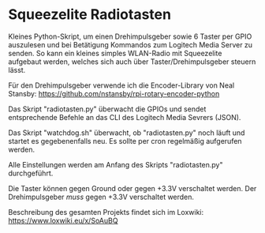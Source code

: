 # Squeezelite Radiotasten

Kleines Python-Skript, um einen Drehimpulsgeber sowie 6 Taster per GPIO auszulesen und bei Betätigung Kommandos zum Logitech Media Server zu senden. So kann ein kleines simples WLAN-Radio mit Squeezelite aufgebaut werden, welches sich auch über Taster/Drehimpulsgeber steuern lässt.

Für den Drehimpulsgeber verwende ich die Encoder-Library von Neal Stansby: https://github.com/nstansby/rpi-rotary-encoder-python

Das Skript "radiotasten.py" überwacht die GPIOs und sendet entsprechende Befehle an das CLI des Logitech Media Sevrers (JSON).

Das Skript "watchdog.sh" überwacht, ob "radiotasten.py" noch läuft und startet es gegebenenfalls neu. Es sollte per cron regelmäßig aufgerufen werden.

Alle Einstellungen werden am Anfang des Skripts "radiotasten.py" durchgeführt.

Die Taster können gegen Ground oder gegen +3.3V verschaltet werden. Der Drehimpulsgeber *muss* gegen +3.3V verschaltet werden.

Beschreibung des gesamten Projekts findet sich im Loxwiki: https://www.loxwiki.eu/x/SoAuBQ
